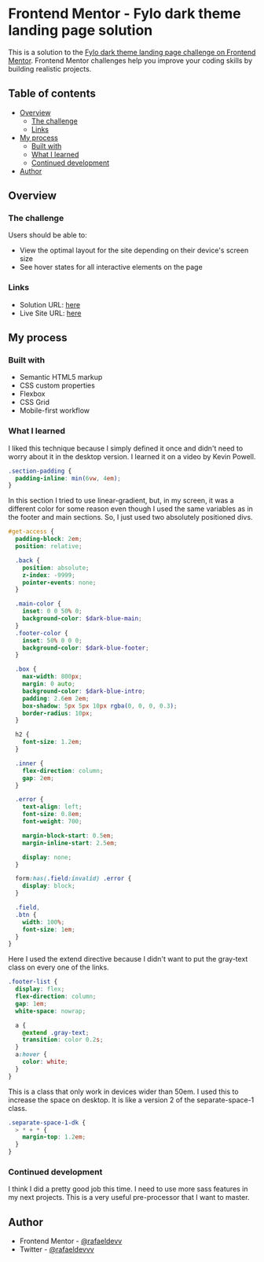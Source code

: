 # Frontend Mentor - Fylo dark theme landing page solution

This is a solution to the [Fylo dark theme landing page challenge on Frontend Mentor](https://www.frontendmentor.io/challenges/fylo-dark-theme-landing-page-5ca5f2d21e82137ec91a50fd). Frontend Mentor challenges help you improve your coding skills by building realistic projects.

## Table of contents

- [Overview](#overview)
  - [The challenge](#the-challenge)
  - [Links](#links)
- [My process](#my-process)
  - [Built with](#built-with)
  - [What I learned](#what-i-learned)
  - [Continued development](#continued-development)
- [Author](#author)

## Overview

### The challenge

Users should be able to:

- View the optimal layout for the site depending on their device's screen size
- See hover states for all interactive elements on the page

### Links

- Solution URL: [here]([https://your-solution-url.com](https://github.com/rafaeldevvv/fylo-dark-theme))
- Live Site URL: [here](https://rafaeldevvv.github.io/fylo-dark-theme/)

## My process

### Built with

- Semantic HTML5 markup
- CSS custom properties
- Flexbox
- CSS Grid
- Mobile-first workflow

### What I learned

I liked this technique because I simply defined it once and didn't need to worry about it in the desktop version. I learned it on a video by Kevin Powell.

```scss
.section-padding {
  padding-inline: min(6vw, 4em);
}
```

In this section I tried to use linear-gradient, but, in my screen, it was a different color for some reason even though I used the same variables as in the footer and main sections. So, I just used two absolutely positioned divs.

```scss
#get-access {
  padding-block: 2em;
  position: relative;

  .back {
    position: absolute;
    z-index: -9999;
    pointer-events: none;
  }

  .main-color {
    inset: 0 0 50% 0;
    background-color: $dark-blue-main;
  }
  .footer-color {
    inset: 50% 0 0 0;
    background-color: $dark-blue-footer;
  }

  .box {
    max-width: 800px;
    margin: 0 auto;
    background-color: $dark-blue-intro;
    padding: 2.6em 2em;
    box-shadow: 5px 5px 10px rgba(0, 0, 0, 0.3);
    border-radius: 10px;
  }

  h2 {
    font-size: 1.2em;
  }

  .inner {
    flex-direction: column;
    gap: 2em;
  }

  .error {
    text-align: left;
    font-size: 0.8em;
    font-weight: 700;

    margin-block-start: 0.5em;
    margin-inline-start: 2.5em;

    display: none;
  }

  form:has(.field:invalid) .error {
    display: block;
  }

  .field,
  .btn {
    width: 100%;
    font-size: 1em;
  }
}
```

Here I used the extend directive because I didn't want to put the gray-text class on every one of the links.

```scss
.footer-list {
  display: flex;
  flex-direction: column;
  gap: 1em;
  white-space: nowrap;

  a {
    @extend .gray-text;
    transition: color 0.2s;
  }
  a:hover {
    color: white;
  }
}
```

This is a class that only work in devices wider than 50em. I used this to increase the space on desktop. It is like a version 2 of the separate-space-1 class.
```scss
.separate-space-1-dk {
  > * + * {
    margin-top: 1.2em;
  }
}
```

### Continued development
I think I did a pretty good job this time. I need to use more sass features in my next projects. This is a very useful pre-processor that I want to master.

## Author

- Frontend Mentor - [@rafaeldevv](https://www.frontendmentor.io/profile/rafaeldevvv)
- Twitter - [@rafaeldevvv](https://www.twitter.com/rafaeldevvv)
